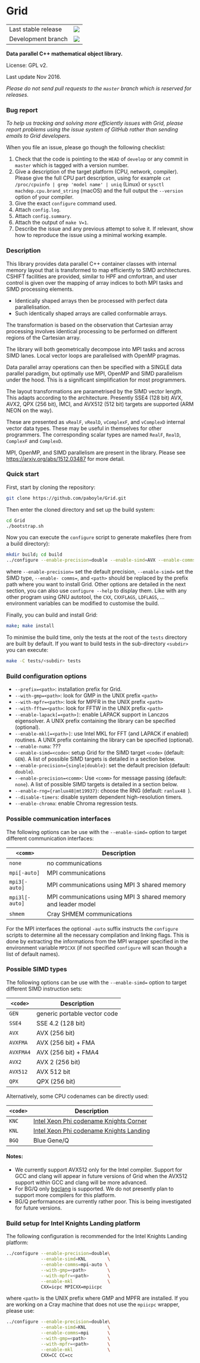 # Grid
<table>
<tr>
    <td>Last stable release</td>
    <td><a href="https://travis-ci.org/paboyle/Grid">
    <img src="https://travis-ci.org/paboyle/Grid.svg?branch=master"></a>
    </td>
</tr>
<tr>
    <td>Development branch</td>
    <td><a href="https://travis-ci.org/paboyle/Grid">
    <img src="https://travis-ci.org/paboyle/Grid.svg?branch=develop"></a>
    </td>
</tr>
</table>

**Data parallel C++ mathematical object library.**

License: GPL v2.

Last update Nov 2016.

_Please do not send pull requests to the `master` branch which is reserved for releases._

### Bug report

_To help us tracking and solving more efficiently issues with Grid, please report problems using the issue system of GitHub rather than sending emails to Grid developers._

When you file an issue, please go though the following checklist:

1. Check that the code is pointing to the `HEAD` of `develop` or any commit in `master` which is tagged with a version number. 
2. Give a description of the target platform (CPU, network, compiler). Please give the full CPU part description, using for example `cat /proc/cpuinfo | grep 'model name' | uniq` (Linux) or `sysctl machdep.cpu.brand_string` (macOS) and the full output the `--version` option of your compiler.
3. Give the exact `configure` command used.
4. Attach `config.log`.
5. Attach `config.summary`.
6. Attach the output of `make V=1`.
7. Describe the issue and any previous attempt to solve it. If relevant, show how to reproduce the issue using a minimal working example.



### Description
This library provides data parallel C++ container classes with internal memory layout
that is transformed to map efficiently to SIMD architectures. CSHIFT facilities
are provided, similar to HPF and cmfortran, and user control is given over the mapping of
array indices to both MPI tasks and SIMD processing elements.

* Identically shaped arrays then be processed with perfect data parallelisation.
* Such identically shaped arrays are called conformable arrays.

The transformation is based on the observation that Cartesian array processing involves
identical processing to be performed on different regions of the Cartesian array.

The library will both geometrically decompose into MPI tasks and across SIMD lanes.
Local vector loops are parallelised with OpenMP pragmas.

Data parallel array operations can then be specified with a SINGLE data parallel paradigm, but
optimally use MPI, OpenMP and SIMD parallelism under the hood. This is a significant simplification
for most programmers.

The layout transformations are parametrised by the SIMD vector length. This adapts according to the architecture.
Presently SSE4 (128 bit) AVX, AVX2, QPX (256 bit), IMCI, and AVX512 (512 bit) targets are supported (ARM NEON on the way).

These are presented as `vRealF`, `vRealD`, `vComplexF`, and `vComplexD` internal vector data types. These may be useful in themselves for other programmers.
The corresponding scalar types are named `RealF`, `RealD`, `ComplexF` and `ComplexD`.

MPI, OpenMP, and SIMD parallelism are present in the library.
Please see https://arxiv.org/abs/1512.03487 for more detail.

### Quick start
First, start by cloning the repository:

``` bash
git clone https://github.com/paboyle/Grid.git
```

Then enter the cloned directory and set up the build system:

``` bash
cd Grid
./bootstrap.sh
```

Now you can execute the `configure` script to generate makefiles (here from a build directory):

``` bash
mkdir build; cd build
../configure --enable-precision=double --enable-simd=AVX --enable-comms=mpi-auto --prefix=<path>
```

where `--enable-precision=` set the default precision,
`--enable-simd=` set the SIMD type, `--enable-
comms=`, and `<path>` should be replaced by the prefix path where you want to
install Grid. Other options are detailed in the next section, you can also use `configure
--help` to display them. Like with any other program using GNU autotool, the
`CXX`, `CXXFLAGS`, `LDFLAGS`, ... environment variables can be modified to
customise the build.

Finally, you can build and install Grid:

``` bash
make; make install
```

To minimise the build time, only the tests at the root of the `tests` directory are built by default. If you want to build tests in the sub-directory `<subdir>` you can execute:

``` bash
make -C tests/<subdir> tests
```

### Build configuration options

- `--prefix=<path>`: installation prefix for Grid.
- `--with-gmp=<path>`: look for GMP in the UNIX prefix `<path>`
- `--with-mpfr=<path>`: look for MPFR in the UNIX prefix `<path>`
- `--with-fftw=<path>`: look for FFTW in the UNIX prefix `<path>`
- `--enable-lapack[=<path>]`: enable LAPACK support in Lanczos eigensolver. A UNIX prefix containing the library can be specified (optional).
- `--enable-mkl[=<path>]`: use Intel MKL for FFT (and LAPACK if enabled) routines. A UNIX prefix containing the library can be specified (optional).
- `--enable-numa`: ???
- `--enable-simd=<code>`: setup Grid for the SIMD target `<code>` (default: `GEN`). A list of possible SIMD targets is detailed in a section below.
- `--enable-precision={single|double}`: set the default precision (default: `double`).
- `--enable-precision=<comm>`: Use `<comm>` for message passing (default: `none`). A list of possible SIMD targets is detailed in a section below.
- `--enable-rng={ranlux48|mt19937}`: choose the RNG (default: `ranlux48 `).
- `--disable-timers`: disable system dependent high-resolution timers.
- `--enable-chroma`: enable Chroma regression tests.

### Possible communication interfaces

The following options can be use with the `--enable-simd=` option to target different communication interfaces:

| `<comm>`       | Description                                                   |
| -------------- | ------------------------------------------------------------- |
| `none`         | no communications                                             |
| `mpi[-auto]`   | MPI communications                                            |
| `mpi3[-auto]`  | MPI communications using MPI 3 shared memory                  |
| `mpi3l[-auto]` | MPI communications using MPI 3 shared memory and leader model |
| `shmem `       | Cray SHMEM communications                                     |

For the MPI interfaces the optional `-auto` suffix instructs the `configure` scripts to determine all the necessary compilation and linking flags. This is done by extracting the informations from the MPI wrapper specified in the environment variable `MPICXX` (if not specified `configure` will scan though a list of default names).

### Possible SIMD types

The following options can be use with the `--enable-simd=` option to target different SIMD instruction sets:

| `<code>`    | Description                            |
| ----------- | -------------------------------------- |
| `GEN`       | generic portable vector code           |
| `SSE4`      | SSE 4.2 (128 bit)                      |
| `AVX`       | AVX (256 bit)                          |
| `AVXFMA`    | AVX (256 bit) + FMA                    |
| `AVXFMA4`   | AVX (256 bit) + FMA4                   |
| `AVX2`      | AVX 2 (256 bit)                        |
| `AVX512`    | AVX 512 bit                            |
| `QPX`       | QPX (256 bit)                          |

Alternatively, some CPU codenames can be directly used:

| `<code>`    | Description                            |
| ----------- | -------------------------------------- |
| `KNC`       | [Intel Xeon Phi codename Knights Corner](http://ark.intel.com/products/codename/57721/Knights-Corner) |
| `KNL`       | [Intel Xeon Phi codename Knights Landing](http://ark.intel.com/products/codename/48999/Knights-Landing) |
| `BGQ`       | Blue Gene/Q                            |

#### Notes:
- We currently support AVX512 only for the Intel compiler. Support for GCC and clang will appear in future versions of Grid when the AVX512 support within GCC and clang will be more advanced.
- For BG/Q only [bgclang](http://trac.alcf.anl.gov/projects/llvm-bgq) is supported. We do not presently plan to support more compilers for this platform.
- BG/Q performances are currently rather poor. This is being investigated for future versions.

### Build setup for Intel Knights Landing platform

The following configuration is recommended for the Intel Knights Landing platform:

``` bash
../configure --enable-precision=double\
             --enable-simd=KNL        \
             --enable-comms=mpi-auto \
             --with-gmp=<path>        \
             --with-mpfr=<path>       \
             --enable-mkl             \
             CXX=icpc MPICXX=mpiicpc
```

where `<path>` is the UNIX prefix where GMP and MPFR are installed. If you are working on a Cray machine that does not use the `mpiicpc` wrapper, please use:

``` bash
../configure --enable-precision=double\
             --enable-simd=KNL        \
             --enable-comms=mpi       \
             --with-gmp=<path>        \
             --with-mpfr=<path>       \
             --enable-mkl             \
             CXX=CC CC=cc
```